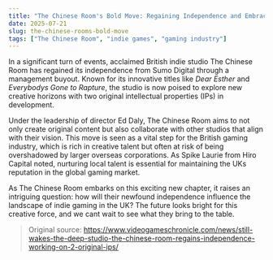 ```yaml
---
title: "The Chinese Room's Bold Move: Regaining Independence and Embracing Original IPs"
date: 2025-07-21
slug: the-chinese-rooms-bold-move
tags: ["The Chinese Room", "indie games", "gaming industry"]
---
```


In a significant turn of events, acclaimed British indie studio The Chinese Room has regained its independence from Sumo Digital through a management buyout. Known for its innovative titles like *Dear Esther* and *Everybodys Gone to Rapture*, the studio is now poised to explore new creative horizons with two original intellectual properties (IPs) in development.

Under the leadership of director Ed Daly, The Chinese Room aims to not only create original content but also collaborate with other studios that align with their vision. This move is seen as a vital step for the British gaming industry, which is rich in creative talent but often at risk of being overshadowed by larger overseas corporations. As Spike Laurie from Hiro Capital noted, nurturing local talent is essential for maintaining the UKs reputation in the global gaming market.

As The Chinese Room embarks on this exciting new chapter, it raises an intriguing question: how will their newfound independence influence the landscape of indie gaming in the UK? The future looks bright for this creative force, and we cant wait to see what they bring to the table.
> Original source: https://www.videogameschronicle.com/news/still-wakes-the-deep-studio-the-chinese-room-regains-independence-working-on-2-original-ips/